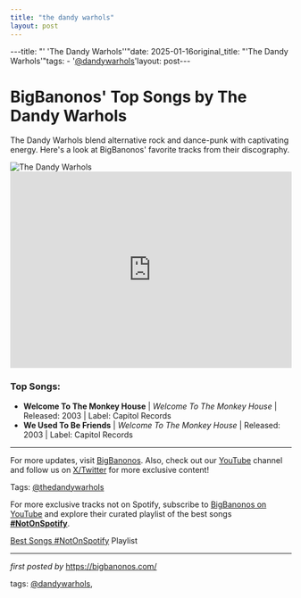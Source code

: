 ```yaml
---
title: "the dandy warhols"
layout: post
---
```

---title: "' 'The Dandy Warhols''"date: 2025-01-16original_title: "'The Dandy Warhols'"tags:  - '[@dandywarhols](/tags/dandywarhols/)'layout: post---<!-- Title of the Post --><h1>BigBanonos' Top Songs by The Dandy Warhols</h1> <!-- Introductory Text --><p>The Dandy Warhols blend alternative rock and dance-punk with captivating energy. Here's a look at BigBanonos' favorite tracks from their discography.</p> <!-- Featured Image --><div> <img src="https://i.scdn.co/image/ab6761610000e5eb918734ca6f0f14803c7d8922" alt="The Dandy Warhols"></div> <!-- Spotify Embed --><div> <iframe src="https://open.spotify.com/embed/playlist/2Lg8S3joZhwfjt1IkylFbw?utm_source=generator" width="100%" height="352" frameBorder="0" allowfullscreen="" allow="autoplay; clipboard-write; encrypted-media; fullscreen; picture-in-picture" loading="lazy"></iframe></div> <!-- Song Information --><h3>Top Songs:</h3><ul> <li><strong>Welcome To The Monkey House</strong> | <em>Welcome To The Monkey House</em> | Released: 2003 | Label: Capitol Records</li> <li><strong>We Used To Be Friends</strong> | <em>Welcome To The Monkey House</em> | Released: 2003 | Label: Capitol Records</li></ul> <!-- Footer Links --><hr /><p>For more updates, visit <a href="https://bigbanonos.com/" target="_blank">BigBanonos</a>. Also, check out our <a href="https://www.youtube.com/[@BigBanonos](/tags/BigBanonos/)" target="_blank">YouTube</a> channel and follow us on <a href="https://x.com/bigbanonos" target="_blank">X/Twitter</a> for more exclusive content!</p> <!-- Tags --><p>Tags: [@thedandywarhols](/tags/thedandywarhols/)</p><!--Subscribe and Playlist Links--><div>    <p>For more exclusive tracks not on Spotify, subscribe to <a href="https://www.youtube.com/[@BigBanonos](/tags/BigBanonos/)" target="_blank">BigBanonos on YouTube</a> and explore their curated playlist of the best songs <strong>[#NotOnSpotify](/tags/NotOnSpotify/)</strong>.</p>    <p><a href="https://www.youtube.com/playlist?list=PLtuNtuTatqI0kFahUCbtbfenC_ET5O_tr" target="_blank">Best Songs [#NotOnSpotify](/tags/NotOnSpotify/) Playlist<br /></a></p></div><hr /><p><em>first posted by</em> <a href="https://bigbanonos.com/" rel="noopener" target="_new">https://bigbanonos.com/</a></p><p>tags: [@dandywarhols](/tags/dandywarhols/),</p>